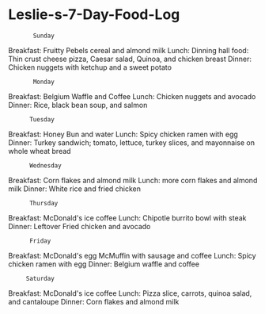 # Leslie-s-7-Day-Food-Log

           Sunday
Breakfast: Fruitty Pebels cereal and almond milk 
Lunch: Dinning hall food: Thin crust cheese pizza, Caesar salad, Quinoa, and chicken breast 
Dinner: Chicken nuggets with ketchup and a sweet potato

           Monday
Breakfast: Belgium Waffle and Coffee
Lunch: Chicken nuggets and avocado
Dinner: Rice, black bean soup, and salmon

          Tuesday
Breakfast: Honey Bun and water
Lunch: Spicy chicken ramen with egg 
Dinner: Turkey sandwich; tomato, lettuce, turkey slices, and mayonnaise on whole wheat bread

          Wednesday
Breakfast: Corn flakes and almond milk
Lunch: more corn flakes and almond milk
Dinner: White rice and fried chicken

          Thursday
Breakfast: McDonald's ice coffee 
Lunch: Chipotle burrito bowl with steak 
Dinner: Leftover Fried chicken and avocado 

          Friday
Breakfast: McDonald's egg McMuffin with sausage and coffee 
Lunch: Spicy chicken ramen with egg
Dinner: Belgium waffle and coffee

         Saturday
Breakfast: McDonald's ice coffee
Lunch: Pizza slice, carrots, quinoa salad, and cantaloupe
Dinner: Corn flakes and almond milk

